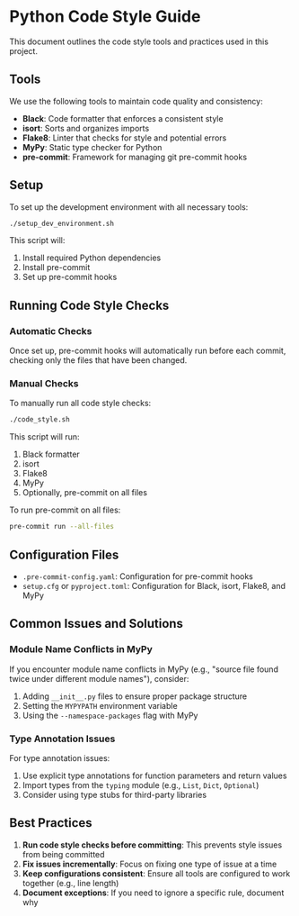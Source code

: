 # Python Code Style Guide

This document outlines the code style tools and practices used in this project.

## Tools

We use the following tools to maintain code quality and consistency:

- **Black**: Code formatter that enforces a consistent style
- **isort**: Sorts and organizes imports
- **Flake8**: Linter that checks for style and potential errors
- **MyPy**: Static type checker for Python
- **pre-commit**: Framework for managing git pre-commit hooks

## Setup

To set up the development environment with all necessary tools:

```bash
./setup_dev_environment.sh
```

This script will:
1. Install required Python dependencies
2. Install pre-commit
3. Set up pre-commit hooks

## Running Code Style Checks

### Automatic Checks

Once set up, pre-commit hooks will automatically run before each commit, checking only the files that have been changed.

### Manual Checks

To manually run all code style checks:

```bash
./code_style.sh
```

This script will run:
1. Black formatter
2. isort
3. Flake8
4. MyPy
5. Optionally, pre-commit on all files

To run pre-commit on all files:

```bash
pre-commit run --all-files
```

## Configuration Files

- `.pre-commit-config.yaml`: Configuration for pre-commit hooks
- `setup.cfg` or `pyproject.toml`: Configuration for Black, isort, Flake8, and MyPy

## Common Issues and Solutions

### Module Name Conflicts in MyPy

If you encounter module name conflicts in MyPy (e.g., "source file found twice under different module names"), consider:

1. Adding `__init__.py` files to ensure proper package structure
2. Setting the `MYPYPATH` environment variable
3. Using the `--namespace-packages` flag with MyPy

### Type Annotation Issues

For type annotation issues:

1. Use explicit type annotations for function parameters and return values
2. Import types from the `typing` module (e.g., `List`, `Dict`, `Optional`)
3. Consider using type stubs for third-party libraries

## Best Practices

1. **Run code style checks before committing**: This prevents style issues from being committed
2. **Fix issues incrementally**: Focus on fixing one type of issue at a time
3. **Keep configurations consistent**: Ensure all tools are configured to work together (e.g., line length)
4. **Document exceptions**: If you need to ignore a specific rule, document why
